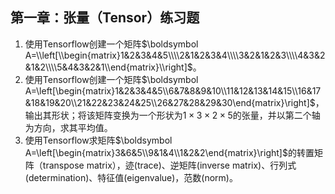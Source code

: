 ## 第一章：张量（Tensor）练习题

1. 使用Tensorflow创建一个矩阵$\boldsymbol A=\\left[\\begin{matrix}1&2&3&4&5\\\\2&1&2&3&4\\\\3&2&1&2&3\\\\4&3&2&1&2\\\\5&4&3&2&1\\end{matrix}\\right]$。
2. 使用Tensorflow创建一个矩阵$\boldsymbol A=\left[\begin{matrix}1&2&3&4&5\\6&7&8&9&10\\11&12&13&14&15\\16&17&18&19&20\\21&22&23&24&25\\26&27&28&29&30\end{matrix}\right]$，输出其形状；将该矩阵变换为一个形状为$1\times 3\times 2\times 5$的张量，并以第二个轴为方向，求其平均值。
3. 使用Tensorflow求矩阵$\boldsymbol A=\left[\begin{matrix}3&6&5\\9&1&4\\1&2&2\end{matrix}\right]$的转置矩阵（transpose matrix），迹(trace)、逆矩阵(inverse matrix)、行列式(determination)、特征值(eigenvalue)，范数(norm)。
